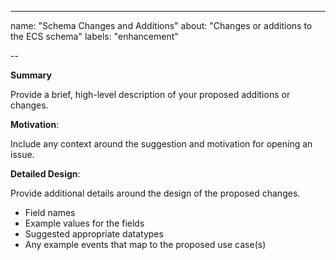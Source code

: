 ---
name: "Schema Changes and Additions"
about: "Changes or additions to the ECS schema"
labels: "enhancement"

--
<!--
Please first search existing issues for the changes you are requesting; it may already exist as an open issue.

Please fill in the following sections describing your proposed changes: -->

**Summary**

Provide a brief, high-level description of your proposed additions or changes.

**Motivation**:

Include any context around the suggestion and motivation for opening an issue.

**Detailed Design**:

Provide additional details around the design of the proposed changes.

* Field names
* Example values for the fields
* Suggested appropriate datatypes
* Any example events that map to the proposed use case(s)
